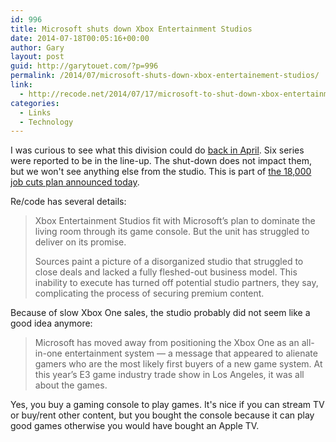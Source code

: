 ```yaml
---
id: 996
title: Microsoft shuts down Xbox Entertainment Studios
date: 2014-07-18T00:05:16+00:00
author: Gary
layout: post
guid: http://garytouet.com/?p=996
permalink: /2014/07/microsoft-shuts-down-xbox-entertainement-studios/
link:
  - http://recode.net/2014/07/17/microsoft-to-shut-down-xbox-entertainment-studios/
categories:
  - Links
  - Technology
---
```


I was curious to see what this division could do <a href="http://garytouet.com/2014/04/microsoft-produce-own-interactive-tv-shows/">back in April</a>. Six series were reported to be in the line-up. The shut-down does not impact them, but we won't see anything else from the studio. This is part of <a href="http://garytouet.com/2014/04/microsoft-produce-own-interactive-tv-shows/">the 18,000 job cuts plan announced today</a>.
	
Re/code has several details:
<blockquote>Xbox Entertainment Studios fit with Microsoft’s plan to dominate the living room through its game console. But the unit has struggled to deliver on its promise.

Sources paint a picture of a disorganized studio that struggled to close deals and lacked a fully fleshed-out business model. This inability to execute has turned off potential studio partners, they say, complicating the process of securing premium content.</blockquote>

Because of slow Xbox One sales, the studio probably did not seem like a good idea anymore:
<blockquote>Microsoft has moved away from positioning the Xbox One as an all-in-one entertainment system — a message that appeared to alienate gamers who are the most likely first buyers of a new game system. At this year’s E3 game industry trade show in Los Angeles, it was all about the games.</blockquote>

Yes, you buy a gaming console to play games. It's nice if you can stream TV or buy/rent other content, but you bought the console because it can play good games otherwise you would have bought an Apple TV.
